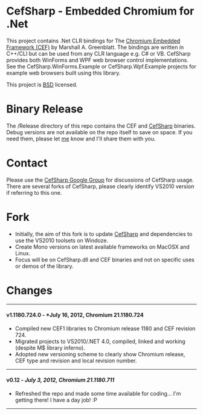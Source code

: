 # CefSharp - Embedded Chromium for .Net

This project contains .Net CLR bindings for The [Chromium Embedded Framework (CEF)](http://code.google.com/p/chromiumembedded/ "Google Code") by Marshall A. Greenblatt. The bindings are written in C++/CLI but can be used from any CLR language e.g. C# or VB. CefSharp provides both WinForms and WPF web browser control implementations. See the CefSharp.WinForms.Example or CefSharp.Wpf.Example projects for example web browsers built using this library.

This project is [BSD](http://www.opensource.org/licenses/bsd-license.php "BSD License") licensed.

# Binary Release

The /Release directory of this repo contains the CEF and [CefSharp](https://github.com/carloslozano/CefSharp) binaries. Debug versions are not available on the repo itself to save on space. If you need them, please let [me](https://github.com/carloslozano) know and I'll share them with you.

# Contact

Please use the [CefSharp Google Group](https://groups.google.com/forum/#!forum/cefsharp) for discussions of CefSharp usage. There are several forks of CefSharp, please clearly identify VS2010 version if referring to this one.

# Fork

- Initially, the aim of this fork is to update [CefSharp](https://github.com/carloslozano/CefSharp) and dependencies to use the VS2010 toolsets on Windoze.
- Create Mono versions on latest available frameworks on MacOSX and Linux.
- Focus will be on CefSharp.dll and CEF binaries and not on specific uses or demos of the library.

# Changes
---------------------------------------
#### v1.1180.724.0 - *July 16, 2012, Chromium 21.1180.724
- Compiled new CEF1 libraries to Chromium release 1180 and CEF revision 724.
- Migrated projects to VS2010/.NET 4.0, compiled, linked and working (despite M$ library inferno).
- Adopted new versioning scheme to clearly show Chromium release, CEF type and revision and local revision number.

---------------------------------------
#### v0.12 - *July 3, 2012, Chromium 21.1180.711*
- Refreshed the repo and made some time available for coding... I'm getting there! I have a day job! :P

---------------------------------------